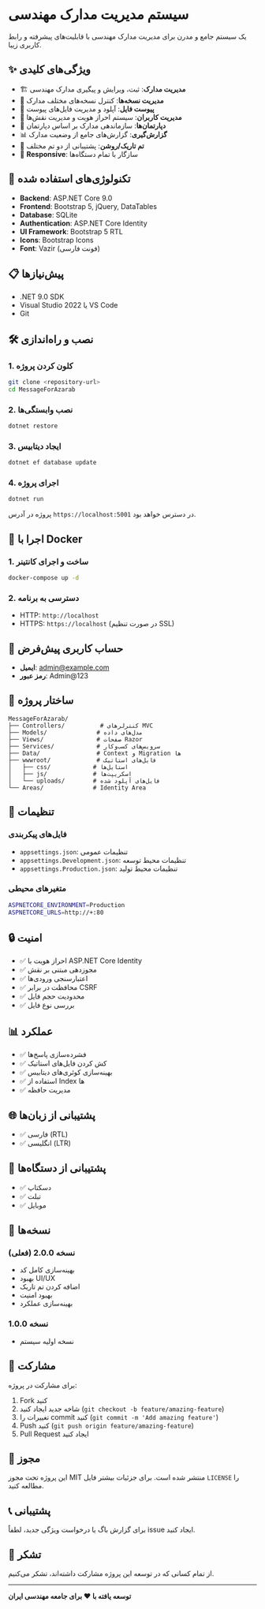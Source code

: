 # سیستم مدیریت مدارک مهندسی

یک سیستم جامع و مدرن برای مدیریت مدارک مهندسی با قابلیت‌های پیشرفته و رابط کاربری زیبا.

## ✨ ویژگی‌های کلیدی

- 🏗️ **مدیریت مدارک**: ثبت، ویرایش و پیگیری مدارک مهندسی
- 📁 **مدیریت نسخه‌ها**: کنترل نسخه‌های مختلف مدارک
- 📎 **پیوست فایل**: آپلود و مدیریت فایل‌های پیوست
- 👥 **مدیریت کاربران**: سیستم احراز هویت و مدیریت نقش‌ها
- 🏢 **دپارتمان‌ها**: سازماندهی مدارک بر اساس دپارتمان
- 📊 **گزارش‌گیری**: گزارش‌های جامع از وضعیت مدارک
- 🌙 **تم تاریک/روشن**: پشتیبانی از دو تم مختلف
- 📱 **Responsive**: سازگار با تمام دستگاه‌ها

## 🚀 تکنولوژی‌های استفاده شده

- **Backend**: ASP.NET Core 9.0
- **Frontend**: Bootstrap 5, jQuery, DataTables
- **Database**: SQLite
- **Authentication**: ASP.NET Core Identity
- **UI Framework**: Bootstrap 5 RTL
- **Icons**: Bootstrap Icons
- **Font**: Vazir (فونت فارسی)

## 📋 پیش‌نیازها

- .NET 9.0 SDK
- Visual Studio 2022 یا VS Code
- Git

## 🛠️ نصب و راه‌اندازی

### 1. کلون کردن پروژه

```bash
git clone <repository-url>
cd MessageForAzarab
```

### 2. نصب وابستگی‌ها

```bash
dotnet restore
```

### 3. ایجاد دیتابیس

```bash
dotnet ef database update
```

### 4. اجرای پروژه

```bash
dotnet run
```

پروژه در آدرس `https://localhost:5001` در دسترس خواهد بود.

## 🐳 اجرا با Docker

### 1. ساخت و اجرای کانتینر

```bash
docker-compose up -d
```

### 2. دسترسی به برنامه

- HTTP: `http://localhost`
- HTTPS: `https://localhost` (در صورت تنظیم SSL)

## 👤 حساب کاربری پیش‌فرض

- **ایمیل**: admin@example.com
- **رمز عبور**: Admin@123

## 📁 ساختار پروژه

```
MessageForAzarab/
├── Controllers/          # کنترلرهای MVC
├── Models/              # مدل‌های داده
├── Views/               # صفحات Razor
├── Services/            # سرویس‌های کسب‌وکار
├── Data/                # Context و Migration ها
├── wwwroot/             # فایل‌های استاتیک
│   ├── css/            # استایل‌ها
│   ├── js/             # اسکریپت‌ها
│   └── uploads/        # فایل‌های آپلود شده
└── Areas/              # Identity Area
```

## 🔧 تنظیمات

### فایل‌های پیکربندی

- `appsettings.json`: تنظیمات عمومی
- `appsettings.Development.json`: تنظیمات محیط توسعه
- `appsettings.Production.json`: تنظیمات محیط تولید

### متغیرهای محیطی

```bash
ASPNETCORE_ENVIRONMENT=Production
ASPNETCORE_URLS=http://+:80
```

## 🔒 امنیت

- ✅ احراز هویت با ASP.NET Core Identity
- ✅ مجوزدهی مبتنی بر نقش
- ✅ اعتبارسنجی ورودی‌ها
- ✅ محافظت در برابر CSRF
- ✅ محدودیت حجم فایل
- ✅ بررسی نوع فایل

## 📊 عملکرد

- ✅ فشرده‌سازی پاسخ‌ها
- ✅ کش کردن فایل‌های استاتیک
- ✅ بهینه‌سازی کوئری‌های دیتابیس
- ✅ استفاده از Index ها
- ✅ مدیریت حافظه

## 🌐 پشتیبانی از زبان‌ها

- ✅ فارسی (RTL)
- ✅ انگلیسی (LTR)

## 📱 پشتیبانی از دستگاه‌ها

- ✅ دسکتاپ
- ✅ تبلت
- ✅ موبایل

## 🔄 نسخه‌ها

### نسخه 2.0.0 (فعلی)
- بهینه‌سازی کامل کد
- بهبود UI/UX
- اضافه کردن تم تاریک
- بهبود امنیت
- بهینه‌سازی عملکرد

### نسخه 1.0.0
- نسخه اولیه سیستم

## 🤝 مشارکت

برای مشارکت در پروژه:

1. Fork کنید
2. شاخه جدید ایجاد کنید (`git checkout -b feature/amazing-feature`)
3. تغییرات را commit کنید (`git commit -m 'Add amazing feature'`)
4. Push کنید (`git push origin feature/amazing-feature`)
5. Pull Request ایجاد کنید

## 📝 مجوز

این پروژه تحت مجوز MIT منتشر شده است. برای جزئیات بیشتر فایل `LICENSE` را مطالعه کنید.

## 📞 پشتیبانی

برای گزارش باگ یا درخواست ویژگی جدید، لطفاً issue ایجاد کنید.

## 🙏 تشکر

از تمام کسانی که در توسعه این پروژه مشارکت داشته‌اند، تشکر می‌کنیم.

---

**توسعه یافته با ❤️ برای جامعه مهندسی ایران**
